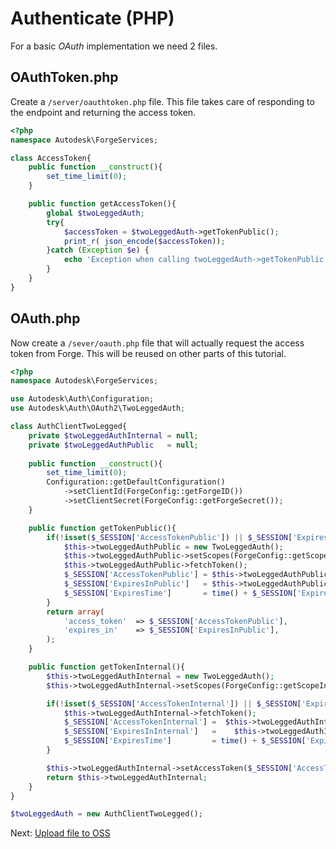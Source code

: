 # Authenticate (PHP)

For a basic *OAuth* implementation we need 2 files.

## OAuthToken.php

Create a `/server/oauthtoken.php` file. This file takes care of responding to the endpoint and returning the access token. 

```php
<?php
namespace Autodesk\ForgeServices;

class AccessToken{
    public function __construct(){
        set_time_limit(0);
    }    

    public function getAccessToken(){
        global $twoLeggedAuth;
        try{
            $accessToken = $twoLeggedAuth->getTokenPublic();
            print_r( json_encode($accessToken));
        }catch (Exception $e) {
            echo 'Exception when calling twoLeggedAuth->getTokenPublic: ', $e->getMessage(), PHP_EOL;
        }
    }
}
```

## OAuth.php

Now create a `/sever/oauth.php` file that will actually request the access token from Forge. This will be reused on other parts of this tutorial.

```php
<?php
namespace Autodesk\ForgeServices;

use Autodesk\Auth\Configuration;
use Autodesk\Auth\OAuth2\TwoLeggedAuth;

class AuthClientTwoLegged{
    private $twoLeggedAuthInternal = null;
    private $twoLeggedAuthPublic   = null;
    
    public function __construct(){
        set_time_limit(0);
        Configuration::getDefaultConfiguration()
            ->setClientId(ForgeConfig::getForgeID())
            ->setClientSecret(ForgeConfig::getForgeSecret());
    }    

    public function getTokenPublic(){     
        if(!isset($_SESSION['AccessTokenPublic']) || $_SESSION['ExpiresTime']< time() ){
            $this->twoLeggedAuthPublic = new TwoLeggedAuth();
            $this->twoLeggedAuthPublic->setScopes(ForgeConfig::getScopePublic());
            $this->twoLeggedAuthPublic->fetchToken();
            $_SESSION['AccessTokenPublic'] = $this->twoLeggedAuthPublic->getAccessToken();
            $_SESSION['ExpiresInPublic']   = $this->twoLeggedAuthPublic->getExpiresIn();
            $_SESSION['ExpiresTime']       = time() + $_SESSION['ExpiresInPublic'];
        }
        return array(
            'access_token'  => $_SESSION['AccessTokenPublic'],
            'expires_in'    => $_SESSION['ExpiresInPublic'],
        );
    }

    public function getTokenInternal(){
        $this->twoLeggedAuthInternal = new TwoLeggedAuth();
        $this->twoLeggedAuthInternal->setScopes(ForgeConfig::getScopeInternal());

        if(!isset($_SESSION['AccessTokenInternal']) || $_SESSION['ExpiresTime']< time() ){
            $this->twoLeggedAuthInternal->fetchToken();
            $_SESSION['AccessTokenInternal'] =  $this->twoLeggedAuthInternal->getAccessToken();
            $_SESSION['ExpiresInInternal']   =    $this->twoLeggedAuthInternal->getExpiresIn();
            $_SESSION['ExpiresTime']         = time() + $_SESSION['ExpiresInInternal'];
        }

        $this->twoLeggedAuthInternal->setAccessToken($_SESSION['AccessTokenInternal']);
        return $this->twoLeggedAuthInternal;  
    }
}

$twoLeggedAuth = new AuthClientTwoLegged();
```


Next: [Upload file to OSS](/datamanagement/oss/)